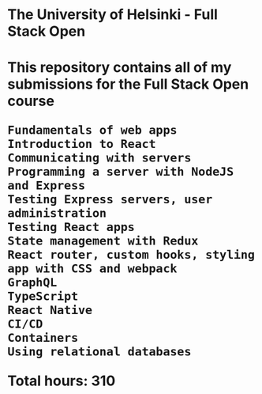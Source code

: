 <h1>The University of Helsinki - Full Stack Open<h1/>

This repository contains all of my submissions for the Full Stack Open course

    Fundamentals of web apps
    Introduction to React
    Communicating with servers
    Programming a server with NodeJS and Express
    Testing Express servers, user administration
    Testing React apps
    State management with Redux
    React router, custom hooks, styling app with CSS and webpack
    GraphQL
    TypeScript
    React Native
    CI/CD
    Containers
    Using relational databases

Total hours: 310
